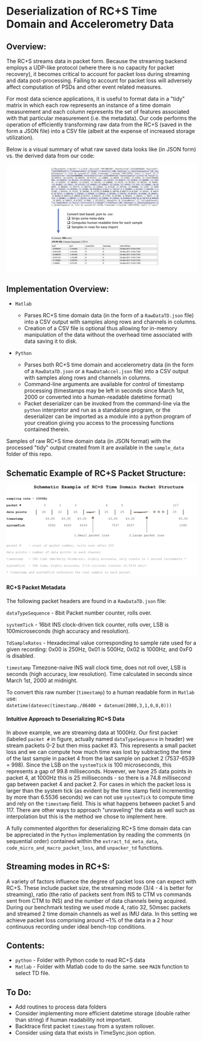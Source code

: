 Deserialization of RC+S Time Domain and Accelerometry Data
==

Overview: 
-------------

The RC+S streams data in packet form. Because the streaming backend employs a UDP-like protocol (where there is no capacity for packet recovery), it becomes critical to account for packet loss during streaming and data post-processing. Failing to account for packet loss will adversely affect computation of PSDs and other event related measures.

For most data science applications, it is useful to format data in a "tidy" matrix in which each row represents an instance of a time domain measurement and each column represents the set of features associated with that particular measurement (i.e. the metadata). Our code performs the operation of efficiently transforming raw data from the RC+S (saved in the form a JSON file) into a CSV file (albeit at the expense of increased storage utilization).

Below is a visual summary of what raw saved data looks like (in JSON form) vs. the derived data from our code:

![converting .json to .csv](figures/conversion.jpg)

Implementation Overview: 
-------------

* `Matlab`
	* Parses RC+S time domain data (in the form of a `RawDataTD.json` file) into a CSV output with samples along rows and channels in columns.
	* Creation of a CSV file is optional thus allowing for in-memory manipulation of the data without the overhead time associated with data saving it to disk.

* `Python`
	* Parses both RC+S time domain and accelerometry data (in the form of a `RawDataTD.json` or a `RawDataAccel.json` file) into a  CSV output with samples along rows and channels in columns.
	* Command-line arguments are available for control of timestamp processing (timestamps may be left in seconds since March 1st, 2000 or converted into a human-readable datetime format)
	* Packet deserializer can be invoked from the command-line via the `python` interpretor and run as a standalone program, or the deserializer can be imported as a module into a python program of your creation giving you access to the processing functions contained therein.

Samples of raw RC+S time domain data (in JSON format) with the processed "tidy" output created from it are available in the `sample_data` folder of this repo.

Schematic Example of RC+S Packet Structure: 
-------------

![RC+S schematics](figures/packet-loss.jpg)

#### RC+S Packet Metadata

The following packet headers are found in a `RawDataTD.json` file:

`dataTypeSequence` - 8bit Packet number counter, rolls over.

`systemTick` - 16bit INS clock-driven tick counter, rolls over, LSB is 100microseconds (high accuracy and resolution).

`TdSampleRates` - Hexadecimal value corresponding to sample rate used for a given recording: 0x00 is 250Hz, 0x01 is 500Hz, 0x02 is 1000Hz, and 0xF0 is disabled.   

`timestamp`  Timezone-naive INS wall clock time, does not roll over, LSB is seconds (high accuracy, low resolution). Time calculated in seconds since March 1st, 2000 at midnight.

To convert this raw number (`timestamp`) to a human readable form in `Matlab` use:   
`datetime(datevec(timestamp./86400 + datenum(2000,3,1,0,0,0)))`

#### Intuitive Approach to Deserializing RC+S Data

In above example, we are streaming data at 1000Hz. Our first packet (labeled `packet #` in figure, actually named `dataTypeSequence` in header) we stream packets 0-2 but then miss packet #3. This represents a small packet loss and we can compute how much time was lost by subtracting the time of the last sample in packet 4 from the last sample on packet 2 (7537-6539 = 998). Since the LSB on the `systemTick` is 100 microseconds, this represents a gap of 99.8 milliseconds. However, we have 25 data points in packet 4, at 1000Hz this is 25 milliseconds - so there is a 74.8 millisecond gap between packet 4 and packet 2. For cases in which the packet loss is larger than the system tick (as evident by the time stamp field incrementing by more than 6.5536 seconds) we can not use `systemTick` to compute time and rely on the `timestamp` field. This is what happens between packet 5 and 117. There are other ways to approach "unraveling" the data as well such as interpolation but this is the method we chose to implement here.

A fully commented algorithm for deserializing RC+S time domain data can be appreciated in the `Python` implementation by reading the comments (in sequential order) contained within the `extract_td_meta_data`, `code_micro_and_macro_packet_loss`, and `unpacker_td` functions.

Streaming modes in RC+S: 
-------------
A variety of factors influence the degree of packet loss one can expect with RC+S. These include packet size, the streaming mode (3/4 - 4 is better for streaming), ratio (the ratio of packets sent from INS to CTM vs commands sent from CTM to INS) and the number of data channels being acquired. During our benchmark testing we used mode 4, ratio 32, 50msec packets and streamed 2 time domain channels as well as IMU data. In this setting we achieve packet loss comprising around ~1% of the data in a 2 hour continuous recording under ideal bench-top conditions. 

Contents: 
-------------

* `python`    - Folder with Python code to read RC+S data 
* `Matlab` - Folder with Matlab code to do the same. see `MAIN` function to select TD file. 

To Do: 
-------------
* Add routines to process data folders 
* Consider implementing more efficient datetime storage (double rather than string) if human readability not important. 
* Backtrace first packet `timestamp` from a system rollover. 
* Consider using data that exists in TimeSync.json option.
